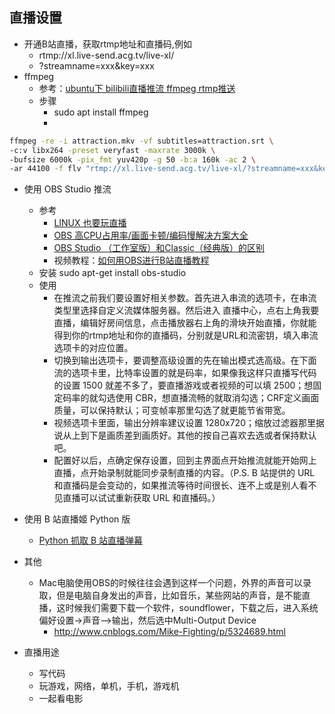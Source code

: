 ## 直播设置

- 开通B站直播，获取rtmp地址和直播码,例如
    - rtmp://xl.live-send.acg.tv/live-xl/
    - ?streamname=xxx&key=xxx
- ffmpeg
    - 参考：[ubuntu下 bilibili直播推流 ffmpeg rtmp推送](http://xiaofd.win/bilibili-rtmp.html)
    - 步骤
        - sudo apt install ffmpeg
        - 
```bash
ffmpeg -re -i attraction.mkv -vf subtitles=attraction.srt \
-c:v libx264 -preset veryfast -maxrate 3000k \
-bufsize 6000k -pix_fmt yuv420p -g 50 -b:a 160k -ac 2 \
-ar 44100 -f flv "rtmp://xl.live-send.acg.tv/live-xl/?streamname=xxx&key=xxx"
```

- 使用 OBS Studio 推流
    - 参考
        - [LINUX 也要玩直播](https://benwong.cn/network/Linux-live.html)
        - [OBS 高CPU占用率/画面卡顿/编码慢解决方案大全](https://zhuanlan.zhihu.com/p/25391323)
        - [OBS Studio （工作室版）和Classic（经典版）的区别](https://zhuanlan.zhihu.com/p/25369287)
        - 视频教程：[如何用OBS进行B站直播教程](https://www.bilibili.com/video/av5189122/)
    - 安装   sudo apt-get install obs-studio
    - 使用
        - 在推流之前我们要设置好相关参数。首先进入串流的选项卡，在串流类型里选择自定义流媒体服务器。然后进入 直播中心，点右上角我要直播，编辑好房间信息，点击播放器右上角的滑块开始直播，你就能得到你的rtmp地址和你的直播码，分别就是URL和流密钥，填入串流选项卡的对应位置。
        - 切换到输出选项卡，要调整高级设置的先在输出模式选高级。在下面流的选项卡里，比特率设置的就是码率，如果像我这样只直播写代码的设置 1500 就差不多了，要直播游戏或者视频的可以填 2500；想固定码率的就勾选使用 CBR，想直播流畅的就取消勾选；CRF定义画面质量，可以保持默认；可变帧率那里勾选了就更能节省带宽。
        - 视频选项卡里面，输出分辨率建议设置 1280x720；缩放过滤器那里据说从上到下是画质差到画质好。其他的按自己喜欢去选或者保持默认吧。
        - 配置好以后，点确定保存设置，回到主界面点开始推流就能开始网上直播，点开始录制就能同步录制直播的内容。（P.S. B 站提供的 URL 和直播码是会变动的，如果推流等待时间很长、连不上或是别人看不见直播可以试试重新获取 URL 和直播码。）
- 使用 B 站直播姬 Python 版
    - [Python 抓取 B 站直播弹幕](https://github.com/lyyyuna/bilibili_danmu)

- 其他
    - Mac电脑使用OBS的时候往往会遇到这样一个问题，外界的声音可以录取，但是电脑自身发出的声音，比如音乐，某些网站的声音，是不能直播，这时候我们需要下载一个软件，soundflower，下载之后，进入系统偏好设置->声音-->输出，然后选中Multi-Output Device 
        - http://www.cnblogs.com/Mike-Fighting/p/5324689.html
    
- 直播用途
    - 写代码
    - 玩游戏，网络，单机，手机，游戏机
    - 一起看电影